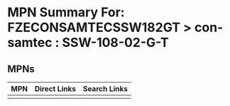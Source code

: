 



# MPN Summary For: FZECONSAMTECSSW182GT > con-samtec : SSW-108-02-G-T

## MPNs
  

|MPN|Direct Links|Search Links|
| :--- | :--- | :--- |
||||

